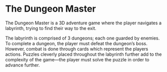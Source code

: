 # The Dungeon Master
The Dungeon Master is a 3D adventure game where the player navigates a labyrinth, trying to find their way to the exit. 

The labyrinth is comprised of 3 dungeons; each one guarded by enemies. To complete a dungeon, the player must defeat the dungeon’s boss. However, combat is done through cards which represent the players actions. Puzzles cleverly placed throughout the labyrinth further add to the complexity of the game—the player must solve the puzzle in order to advance further.
